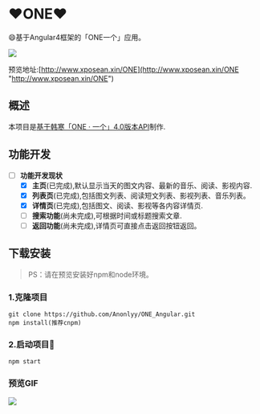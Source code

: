 # :heart:ONE:heart: #
:smile:基于Angular4框架的「ONE一个」应用。

![](https://i.imgur.com/B5MnHm9.png)

预览地址:[http://www.xposean.xin/ONE](http://www.xposean.xin/ONE "http://www.xposean.xin/ONE")

## 概述 ##
本项目是[基于韩寒「ONE · 一个」4.0版本API](https://github.com/gongph/one-api)制作.

## 功能开发 ##
- [ ] **功能开发现状**
    - [x] **主页**(已完成),默认显示当天的图文内容、最新的音乐、阅读、影视内容.
    - [x] **列表页**(已完成),包括图文列表、阅读短文列表、影视列表、音乐列表。
    - [x] **详情页**(已完成),包括图文、阅读、影视等各内容详情页.
    - [ ] **搜索功能**(尚未完成),可根据时间或标题搜索文章.
    - [ ] **返回功能**(尚未完成),详情页可直接点击返回按钮返回。

## 下载安装 ##

> PS：请在预览安装好npm和node环境。

### 1.克隆项目 ###

	git clone https://github.com/Anonlyy/ONE_Angular.git
	npm install(推荐cnpm)

###	2.启动项目:running: ###
	
	npm start

### 预览GIF
![](https://ws1.sinaimg.cn/large/a0b131e2gy1fl9wpg0is1g20af0il4qu.jpg)